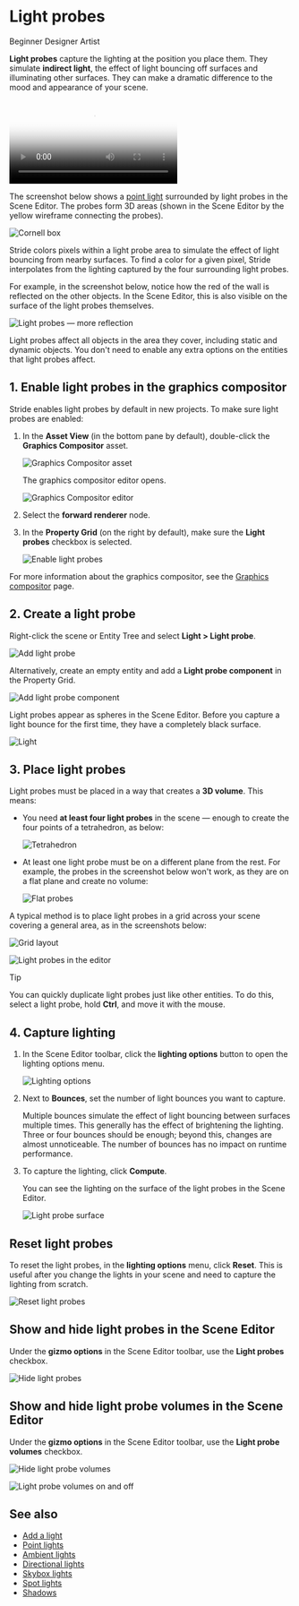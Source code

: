 # Light probes

<span class="label label-doc-level">Beginner</span>
<span class="label label-doc-audience">Designer</span>
<span class="label label-doc-audience">Artist</span>

**Light probes** capture the lighting at the position you place them. They simulate **indirect light**, the effect of light bouncing off surfaces and illuminating other surfaces. They can make a dramatic difference to the mood and appearance of your scene.

<p>
<video autoplay loop class="responsive-video" poster="media/light_probes_640.jpg">
   <source src="media/light_probes_640.mp4" type="video/mp4">
</video>
</p>

The screenshot below shows a [point light](point-lights.md) surrounded by light probes in the Scene Editor. The probes form 3D areas (shown in the Scene Editor by the yellow wireframe connecting the probes).

![Cornell box](media/light-probes-cornell.png)

Stride colors pixels within a light probe area to simulate the effect of light bouncing from nearby surfaces. To find a color for a given pixel, Stride interpolates from the lighting captured by the four surrounding light probes.

For example, in the screenshot below, notice how the red of the wall is reflected on the other objects. In the Scene Editor, this is also visible on the surface of the light probes themselves.

![Light probes — more reflection](media/light-probes-illumination.png)

Light probes affect all objects in the area they cover, including static and dynamic objects. You don't need to enable any extra options on the entities that light probes affect.

## 1. Enable light probes in the graphics compositor

Stride enables light probes by default in new projects. To make sure light probes are enabled:

1. In the **Asset View** (in the bottom pane by default), double-click the **Graphics Compositor** asset.

    ![Graphics Compositor asset](..\graphics-compositor\media\graphics-compositor-asset.png)

    The graphics compositor editor opens.

    ![Graphics Compositor editor](..\graphics-compositor\media\graphics-compositor-editor.png)

2. Select the **forward renderer** node.

3. In the **Property Grid** (on the right by default), make sure the **Light probes** checkbox is selected.

    ![Enable light probes](media/enable-light-probes.png)

For more information about the graphics compositor, see the [Graphics compositor](../graphics-compositor/index.md) page.

## 2. Create a light probe

Right-click the scene or Entity Tree and select **Light > Light probe**.

![Add light probe](media/add-light-probe.png)

Alternatively, create an empty entity and add a **Light probe component** in the Property Grid.

![Add light probe component](media/add-light-probe-component.png)

Light probes appear as spheres in the Scene Editor. Before you capture a light bounce for the first time, they have a completely black surface.

![Light](media/light-probes-black.jpg)

## 3. Place light probes

Light probes must be placed in a way that creates a **3D volume**. This means:

* You need **at least four light probes** in the scene — enough to create the four points of a tetrahedron, as below:

    ![Tetrahedron](media/light-probes-tetrahedron.png)

* At least one light probe must be on a different plane from the rest. For example, the probes in the screenshot below won't work, as they are on a flat plane and create no volume:

    ![Flat probes](media/bad-light-probe-arrangement.png)

A typical method is to place light probes in a grid across your scene covering a general area, as in the screenshots below:

![Grid layout](media/light-probes-grid-layout.jpg)

![Light probes in the editor](media/light-probes-in-editor.jpg)

>[!Tip]
>You can quickly duplicate light probes just like other entities. To do this, select a light probe, hold **Ctrl**, and move it with the mouse.

## 4. Capture lighting

1. In the Scene Editor toolbar, click the **lighting options** button to open the lighting options menu.

    ![Lighting options](media/lighting-options-menu.png)

2. Next to **Bounces**, set the number of light bounces you want to capture. 

    Multiple bounces simulate the effect of light bouncing between surfaces multiple times. This generally has the effect of brightening the lighting. Three or four bounces should be enough; beyond this, changes are almost unnoticeable. The number of bounces has no impact on runtime performance.

3. To capture the lighting, click **Compute**.

    You can see the lighting on the surface of the light probes in the Scene Editor.

    ![Light probe surface](media/light-probes-illumination-on-surface.png)

## Reset light probes

To reset the light probes, in the **lighting options** menu, click **Reset**. This is useful after you change the lights in your scene and need to capture the lighting from scratch.

![Reset light probes](media/reset-light-probes.png)

## Show and hide light probes in the Scene Editor

Under the **gizmo options** in the Scene Editor toolbar, use the **Light probes** checkbox.

![Hide light probes](media/light-probes-checkbox.png)

## Show and hide light probe volumes in the Scene Editor

Under the **gizmo options** in the Scene Editor toolbar, use the **Light probe volumes** checkbox.

![Hide light probe volumes](media/light-probe-volumes-checkbox.png)

![Light probe volumes on and off](media/light-probe-wireframe-on.jpg)

## See also

* [Add a light](add-a-light.md)
* [Point lights](point-lights.md)
* [Ambient lights](ambient-lights.md)
* [Directional lights](directional-lights.md)
* [Skybox lights](skybox-lights.md)
* [Spot lights](spot-lights.md)
* [Shadows](shadows.md)